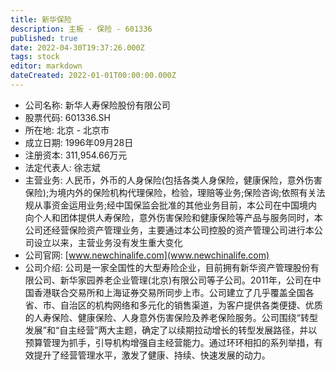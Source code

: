 ```yaml
---
title: 新华保险
description: 主板 - 保险 - 601336
published: true
date: 2022-04-30T19:37:26.000Z
tags: stock
editor: markdown
dateCreated: 2022-01-01T00:00:00.000Z
---
```


- 公司名称: 新华人寿保险股份有限公司
- 股票代码: 601336.SH
- 所在地: 北京 - 北京市
- 成立日期: 1996年09月28日
- 注册资本: 311,954.66万元
- 法定代表人: 徐志斌
- 主营业务: 人民币，外币的人身保险(包括各类人身保险，健康保险，意外伤害保险);为境内外的保险机构代理保险，检验，理赔等业务;保险咨询;依照有关法规从事资金运用业务;经中国保监会批准的其他业务目前，本公司在中国境内向个人和团体提供人寿保险，意外伤害保险和健康保险等产品与服务同时，本公司还经营保险资产管理业务，主要通过本公司控股的资产管理公司进行本公司设立以来，主营业务没有发生重大变化
- 公司官网: [www.newchinalife.com](www.newchinalife.com)
- 公司介绍: 公司是一家全国性的大型寿险企业，目前拥有新华资产管理股份有限公司、新华家园养老企业管理(北京)有限公司等子公司。2011年，公司在中国香港联合交易所和上海证券交易所同步上市。公司建立了几乎覆盖全国各省、市、自治区的机构网络和多元化的销售渠道，为客户提供各类便捷、优质的人寿保险、健康保险、人身意外伤害保险及养老保险服务。公司围绕“转型发展”和“自主经营”两大主题，确定了以续期拉动增长的转型发展路径，并以预算管理为抓手，引导机构增强自主经营能力。通过环环相扣的系列举措，有效提升了经营管理水平，激发了健康、持续、快速发展的动力。


